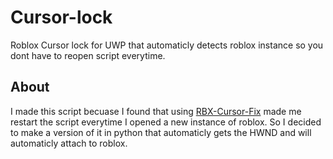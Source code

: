 # Cursor-lock
Roblox Cursor lock for UWP that automaticly detects roblox instance so you dont have to reopen script everytime.
## About

I made this script becuase I found that using [RBX-Cursor-Fix](https://github.com/mengdeveloper/microsoftrbx-cursor-fix) made me restart the script everytime I opened a new instance of roblox. So I decided to make a version of it in python that automaticly gets the HWND and will automaticly attach to roblox.
